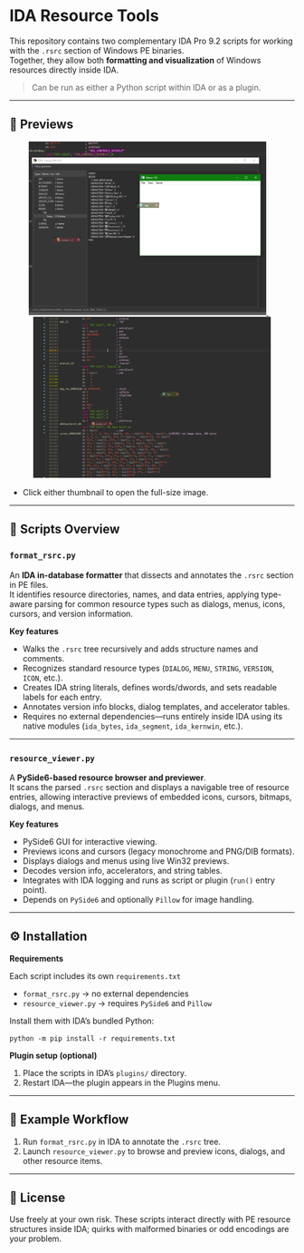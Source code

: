 # IDA Resource Tools

This repository contains two complementary IDA Pro 9.2 scripts for working with the `.rsrc` section of Windows PE binaries.  
Together, they allow both **formatting and visualization** of Windows resources directly inside IDA.

> Can be run as either a Python script within IDA or as a plugin.

---

## 🔎 Previews
<p align="center">
  <a href="previews/resource_viewer.png" title="resource_viewer preview (full size)">
    <img src="previews/resource_viewer.png" alt="resource_viewer preview" width="420">
  </a>
  &nbsp;&nbsp;&nbsp;
  <a href="previews/rsrc_formatter.png" title="rsrc_formatter preview (full size)">
    <img src="previews/rsrc_formatter.png" alt="rsrc_formatter preview" width="420">
  </a>
</p>

- Click either thumbnail to open the full-size image.

---

## 🧠 Scripts Overview

### `format_rsrc.py`
An **IDA in-database formatter** that dissects and annotates the `.rsrc` section in PE files.  
It identifies resource directories, names, and data entries, applying type-aware parsing for common resource types such as dialogs, menus, icons, cursors, and version information.

**Key features**
- Walks the `.rsrc` tree recursively and adds structure names and comments.  
- Recognizes standard resource types (`DIALOG`, `MENU`, `STRING`, `VERSION`, `ICON`, etc.).  
- Creates IDA string literals, defines words/dwords, and sets readable labels for each entry.  
- Annotates version info blocks, dialog templates, and accelerator tables.  
- Requires no external dependencies—runs entirely inside IDA using its native modules (`ida_bytes`, `ida_segment`, `ida_kernwin`, etc.).

---

### `resource_viewer.py`
A **PySide6-based resource browser and previewer**.  
It scans the parsed `.rsrc` section and displays a navigable tree of resource entries, allowing interactive previews of embedded icons, cursors, bitmaps, dialogs, and menus.

**Key features**
- PySide6 GUI for interactive viewing.  
- Previews icons and cursors (legacy monochrome and PNG/DIB formats).  
- Displays dialogs and menus using live Win32 previews.  
- Decodes version info, accelerators, and string tables.  
- Integrates with IDA logging and runs as script or plugin (`run()` entry point).  
- Depends on `PySide6` and optionally `Pillow` for image handling.

---

## ⚙️ Installation

**Requirements**

Each script includes its own `requirements.txt`  
- `format_rsrc.py` → no external dependencies  
- `resource_viewer.py` → requires `PySide6` and `Pillow`

Install them with IDA’s bundled Python:

    python -m pip install -r requirements.txt

**Plugin setup (optional)**  
1. Place the scripts in IDA’s `plugins/` directory.  
2. Restart IDA—the plugin appears in the Plugins menu.

---

## 🧩 Example Workflow
1. Run `format_rsrc.py` in IDA to annotate the `.rsrc` tree.  
2. Launch `resource_viewer.py` to browse and preview icons, dialogs, and other resource items.

---

## 📄 License
Use freely at your own risk. These scripts interact directly with PE resource structures inside IDA; quirks with malformed binaries or odd encodings are your problem.

